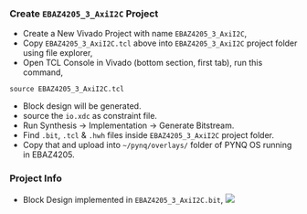 ### Create `EBAZ4205_3_AxiI2C` Project
- Create a New Vivado Project with name `EBAZ4205_3_AxiI2C`,
- Copy `EBAZ4205_3_AxiI2C.tcl` above into `EBAZ4205_3_AxiI2C` project folder using file explorer,
- Open TCL Console in Vivado (bottom section, first tab), run this command,
```
source EBAZ4205_3_AxiI2C.tcl
```
- Block design will be generated.
- source the `io.xdc` as constraint file.
- Run Synthesis -> Implementation -> Generate Bitstream.
- Find `.bit`, `.tcl` & `.hwh` files inside `EBAZ4205_3_AxiI2C` project folder.
- Copy that and upload into `~/pynq/overlays/` folder of PYNQ OS running in EBAZ4205.
### Project Info
- Block Design implemented in `EBAZ4205_3_AxiI2C.bit`,
![](../../resource/EBAZ4205_3_AxiI2C_BlockDesign.png)